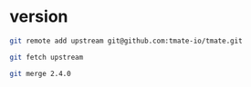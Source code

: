 # version

```bash
git remote add upstream git@github.com:tmate-io/tmate.git

git fetch upstream

git merge 2.4.0
```
